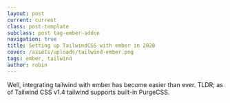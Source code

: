 ```yaml
---
layout: post
current: current
class: post-template
subclass: post tag-ember-addon
navigation: true
title: Setting up TailwindCSS with ember in 2020
cover: /assets/uploads/tailwind-ember.png
tags: ember, tailwind
author: robin
---
```

Well, integrating tailwind with ember has become easier than ever. TLDR; as of Tailwind CSS v1.4  tailwind supports built-in PurgeCSS.